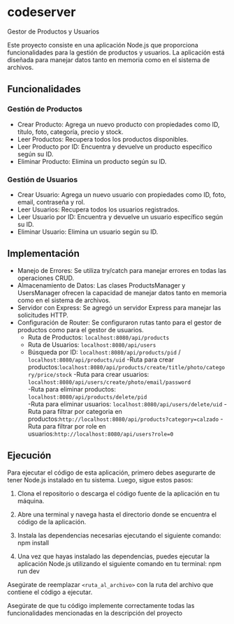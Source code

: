 # codeserver

Gestor de Productos y Usuarios

Este proyecto consiste en una aplicación Node.js que proporciona funcionalidades para la gestión de productos y usuarios. La aplicación está diseñada para manejar datos tanto en memoria como en el sistema de archivos.

## Funcionalidades

### Gestión de Productos

- Crear Producto: Agrega un nuevo producto con propiedades como ID, título, foto, categoría, precio y stock.
- Leer Productos: Recupera todos los productos disponibles.
- Leer Producto por ID: Encuentra y devuelve un producto específico según su ID.
- Eliminar Producto: Elimina un producto según su ID.

### Gestión de Usuarios

- Crear Usuario: Agrega un nuevo usuario con propiedades como ID, foto, email, contraseña y rol.
- Leer Usuarios: Recupera todos los usuarios registrados.
- Leer Usuario por ID: Encuentra y devuelve un usuario específico según su ID.
- Eliminar Usuario: Elimina un usuario según su ID.

## Implementación

- Manejo de Errores: Se utiliza try/catch para manejar errores en todas las operaciones CRUD.
- Almacenamiento de Datos: Las clases ProductsManager y UsersManager ofrecen la capacidad de manejar datos tanto en     memoria como en el sistema de archivos.
- Servidor con Express: Se agregó un servidor Express para manejar las solicitudes HTTP.
- Configuración de Router: Se configuraron rutas tanto para el gestor de productos como para el gestor de usuarios.
  - Ruta de Productos: `localhost:8080/api/products`
  - Ruta de Usuarios: `localhost:8080/api/users`
  - Búsqueda por ID: `localhost:8080/api/products/pid` / `localhost:8080/api/products/uid`
  -Ruta para crear productos:`localhost:8080/api/products/create/title/photo/category/price/stock`
  -Ruta para crear usuarios: `localhost:8080/api/users/create/photo/email/password`    
  -Ruta para eliminar productos: `localhost:8080/api/products/delete/pid`        
  -Ruta para eliminar usuarios: `localhost:8080/api/users/delete/uid`
  -Ruta para filtrar por categoria en productos:`http://localhost:8080/api/products?category=calzado`
  -Ruta para filtrar por role en usuarios:`http://localhost:8080/api/users?role=0`

## Ejecución

Para ejecutar el código de esta aplicación, primero debes asegurarte de tener Node.js instalado en tu sistema. Luego, sigue estos pasos:

1. Clona el repositorio o descarga el código fuente de la aplicación en tu máquina.
2. Abre una terminal y navega hasta el directorio donde se encuentra el código de la aplicación.
3. Instala las dependencias necesarias ejecutando el siguiente comando:
   npm install

4. Una vez que hayas instalado las dependencias, puedes ejecutar la aplicación Node.js utilizando el siguiente comando en tu terminal:
   npm run dev

Asegúrate de reemplazar `<ruta_al_archivo>` con la ruta del archivo que contiene el código a ejecutar.

Asegúrate de que tu código implemente correctamente todas las funcionalidades mencionadas en la descripción del proyecto

